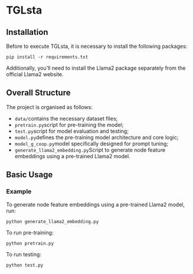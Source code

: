 # TGLsta

## Installation

Before to execute TGLsta, it is necessary to install the following packages:

```shell
pip install -r requirements.txt
```
Additionally, you’ll need to install the Llama2 package separately from the official Llama2 website.

## Overall Structure

The project is organised as follows:

* `data/`contains the necessary dataset files;
* `pretrain.py`script for pre-training the model;
* `test.py`script for model evaluation and testing;
* `model.py`defines the pre-training model architecture and core logic;
* `model_g_coop.py`model specifically designed for prompt tuning;
* `generate_llama2_embedding.py`Script to generate node feature embeddings using a pre-trained Llama2 model.

## Basic Usage

### Example

To generate node feature embeddings using a pre-trained Llama2 model, run:

```shell
python generate_llama2_embedding.py
```

To run pre-training:

```shell
python pretrain.py
```

To run testing:

```shell
python test.py
```

